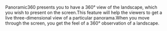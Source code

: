 Panoramic360 presents you to have a 360° view of the landscape, which you wish to present on the screen.This feature will help the viewers to get a live three-dimensional view of a particular panorama.When you move through the screen, you get the feel of a 360° observation of a landscape. 
